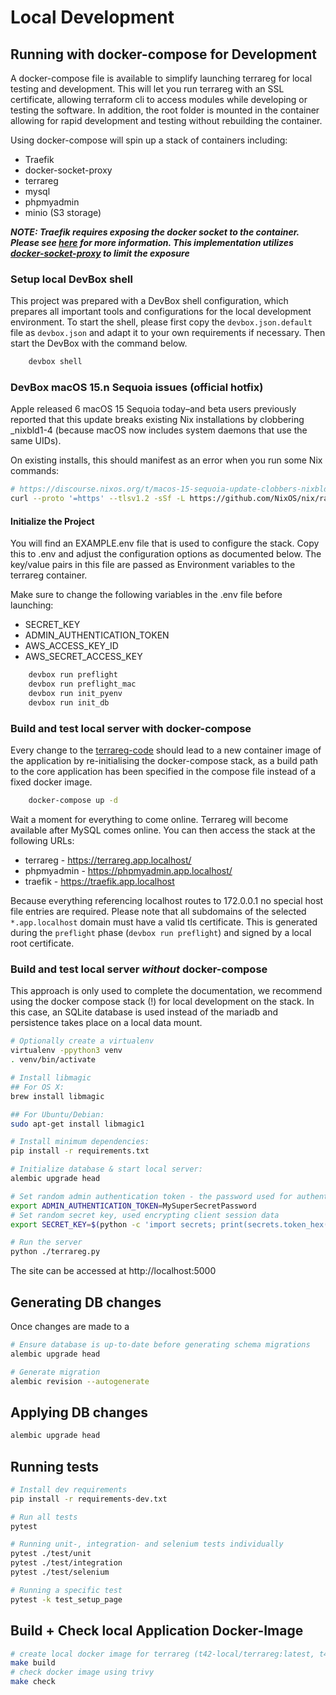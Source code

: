 # Local Development

## Running with docker-compose for Development

A docker-compose file is available to simplify launching terrareg for local testing and development. This will let you run terrareg with an SSL certificate, allowing terraform cli to access modules while developing or testing the software. In addition, the root folder is mounted in the container allowing for rapid development and testing without rebuilding the container.

Using docker-compose will spin up a stack of containers including:

  * Traefik
  * docker-socket-proxy
  * terrareg
  * mysql
  * phpmyadmin
  * minio (S3 storage)

__*NOTE: Traefik requires exposing the docker socket to the container. Please see [here](https://doc.traefik.io/traefik/providers/docker/#docker-api-access) for more information. This implementation utilizes [docker-socket-proxy](https://github.com/Tecnativa/docker-socket-proxy) to limit the exposure*__

### Setup local DevBox shell

This project was prepared with a DevBox shell configuration, which prepares all important tools and configurations for the local development environment. To start the shell, please first copy the `devbox.json.default` file as `devbox.json` and adapt it to your own requirements if necessary. Then start the DevBox with the command below.

```bash
    devbox shell
```

### DevBox macOS 15.n Sequoia issues (official hotfix)

Apple released 6 macOS 15 Sequoia today–and beta users previously reported that this update breaks existing Nix installations by clobbering _nixbld1-4 (because macOS now includes system daemons that use the same UIDs).

On existing installs, this should manifest as an error when you run some Nix commands:

```bash
# https://discourse.nixos.org/t/macos-15-sequoia-update-clobbers-nixbld1-4-users/52223
curl --proto '=https' --tlsv1.2 -sSf -L https://github.com/NixOS/nix/raw/master/scripts/sequoia-nixbld-user-migration.sh | bash -
```

#### Initialize the Project

You will find an EXAMPLE.env file that is used to configure the stack. Copy this to .env and adjust the configuration options as documented below. The key/value pairs in this file are passed as Environment variables to the terrareg container.

Make sure to change the following variables in the .env file before launching:

* SECRET_KEY
* ADMIN_AUTHENTICATION_TOKEN
* AWS_ACCESS_KEY_ID
* AWS_SECRET_ACCESS_KEY

```bash
    devbox run preflight
    devbox run preflight_mac
    devbox run init_pyenv
    devbox run init_db
```

### Build and test local server with docker-compose

Every change to the [terrareg-code](/terrareg) should lead to a new container image of the application by re-initialising the docker-compose stack, as a build path to the core application has been specified in the compose file instead of a fixed docker image.

```bash
    docker-compose up -d
```

Wait a moment for everything to come online. Terrareg will become available after MySQL comes online. You can then access the stack at the following URLs:

  * terrareg - https://terrareg.app.localhost/
  * phpmyadmin - https://phpmyadmin.app.localhost/
  * traefik - https://traefik.app.localhost

Because everything referencing localhost routes to 172.0.0.1 no special host file entries are required. Please note that all subdomains of the selected `*.app.localhost` domain must have a valid tls certificate. This is generated during the `preflight` phase (`devbox run preflight`) and signed by a local root certificate.

### Build and test local server ***without*** docker-compose

This approach is only used to complete the documentation, we recommend using the docker compose stack (!) for local development on the stack. In this case, an SQLite database is used instead of the mariadb and persistence takes place on a local data mount.

```bash
# Optionally create a virtualenv
virtualenv -ppython3 venv
. venv/bin/activate

# Install libmagic
## For OS X:
brew install libmagic

## For Ubuntu/Debian:
sudo apt-get install libmagic1

# Install minimum dependencies:
pip install -r requirements.txt

# Initialize database & start local server:
alembic upgrade head

# Set random admin authentication token - the password used for authenticating as the built-in admin user
export ADMIN_AUTHENTICATION_TOKEN=MySuperSecretPassword
# Set random secret key, used encrypting client session data
export SECRET_KEY=$(python -c 'import secrets; print(secrets.token_hex())')

# Run the server
python ./terrareg.py
```

The site can be accessed at http://localhost:5000

## Generating DB changes

Once changes are made to a

```bash
# Ensure database is up-to-date before generating schema migrations
alembic upgrade head

# Generate migration
alembic revision --autogenerate
```

## Applying DB changes

```bash
alembic upgrade head
```

## Running tests

```bash
# Install dev requirements
pip install -r requirements-dev.txt

# Run all tests
pytest

# Running unit-, integration- and selenium tests individually
pytest ./test/unit
pytest ./test/integration
pytest ./test/selenium

# Running a specific test
pytest -k test_setup_page
```

## Build + Check local Application Docker-Image

```bash
# create local docker image for terrareg (t42-local/terrareg:latest, t42-local/terrareg:3.12.2-edp-1)
make build
# check docker image using trivy
make check
```

